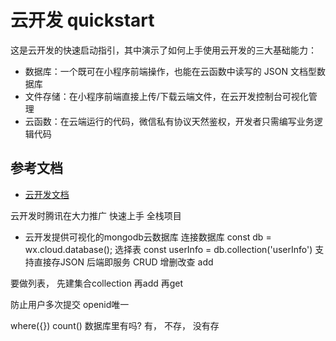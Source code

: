 # 云开发 quickstart

这是云开发的快速启动指引，其中演示了如何上手使用云开发的三大基础能力：

- 数据库：一个既可在小程序前端操作，也能在云函数中读写的 JSON 文档型数据库
- 文件存储：在小程序前端直接上传/下载云端文件，在云开发控制台可视化管理
- 云函数：在云端运行的代码，微信私有协议天然鉴权，开发者只需编写业务逻辑代码

## 参考文档

- [云开发文档](https://developers.weixin.qq.com/miniprogram/dev/wxcloud/basis/getting-started.html)

云开发时腾讯在大力推广
快速上手 全栈项目

- 云开发提供可视化的mongodb云数据库
  连接数据库
  const db = wx.cloud.database();
  选择表
  const userInfo = db.collection('userInfo')
  支持直接存JSON
  后端即服务 CRUD 增删改查
  add 

 要做列表，
 先建集合collection 再add 
 再get

 防止用户多次提交 openid唯一

 where({})
 count()
 数据库里有吗?  有， 不存，  没有存  


